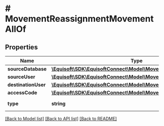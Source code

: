 # # MovementReassignmentMovementAllOf

## Properties

Name | Type | Description | Notes
------------ | ------------- | ------------- | -------------
**sourceDatabase** | [**\Equisoft\SDK\EquisoftConnect\Model\MovementDatabase**](MovementDatabase.md) |  | [optional]
**sourceUser** | [**\Equisoft\SDK\EquisoftConnect\Model\MovementUser**](MovementUser.md) |  | [optional]
**destinationUser** | [**\Equisoft\SDK\EquisoftConnect\Model\MovementUser**](MovementUser.md) |  | [optional]
**accessCode** | [**\Equisoft\SDK\EquisoftConnect\Model\MovementGatewayAccessCode**](MovementGatewayAccessCode.md) |  | [optional]
**type** | **string** |  | [optional] [default to TYPE_REASSIGNMENT]

[[Back to Model list]](../../README.md#models) [[Back to API list]](../../README.md#endpoints) [[Back to README]](../../README.md)
